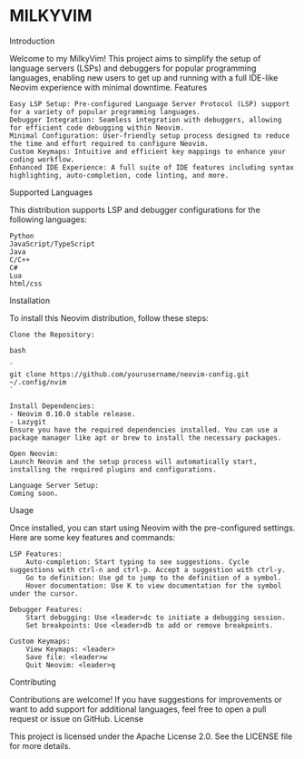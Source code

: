 # MILKYVIM

Introduction

Welcome to my MilkyVim! This project aims to simplify the setup of language servers (LSPs) and debuggers for popular programming languages, enabling new users to get up and running with a full IDE-like Neovim experience with minimal downtime.
Features

    Easy LSP Setup: Pre-configured Language Server Protocol (LSP) support for a variety of popular programming languages.
    Debugger Integration: Seamless integration with debuggers, allowing for efficient code debugging within Neovim.
    Minimal Configuration: User-friendly setup process designed to reduce the time and effort required to configure Neovim.
    Custom Keymaps: Intuitive and efficient key mappings to enhance your coding workflow.
    Enhanced IDE Experience: A full suite of IDE features including syntax highlighting, auto-completion, code linting, and more.

Supported Languages

This distribution supports LSP and debugger configurations for the following languages:

    Python
    JavaScript/TypeScript
    Java
    C/C++
    C#
    Lua
    html/css

Installation

To install this Neovim distribution, follow these steps:

    Clone the Repository:

    bash

    `
    git clone https://github.com/yourusername/neovim-config.git ~/.config/nvim
    `

    Install Dependencies:
    - Neovim 0.10.0 stable release.
    - Lazygit
    Ensure you have the required dependencies installed. You can use a package manager like apt or brew to install the necessary packages.

    Open Neovim:
    Launch Neovim and the setup process will automatically start, installing the required plugins and configurations.

    Language Server Setup:
    Coming soon.

Usage

Once installed, you can start using Neovim with the pre-configured settings. Here are some key features and commands:

    LSP Features:
        Auto-completion: Start typing to see suggestions. Cycle suggestions with ctrl-n and ctrl-p. Accept a suggestion with ctrl-y.
        Go to definition: Use gd to jump to the definition of a symbol.
        Hover documentation: Use K to view documentation for the symbol under the cursor.

    Debugger Features:
        Start debugging: Use <leader>dc to initiate a debugging session.
        Set breakpoints: Use <leader>db to add or remove breakpoints.

    Custom Keymaps:
        View Keymaps: <leader>
        Save file: <leader>w
        Quit Neovim: <leader>q

Contributing

Contributions are welcome! If you have suggestions for improvements or want to add support for additional languages, feel free to open a pull request or issue on GitHub.
License

This project is licensed under the Apache License 2.0. See the LICENSE file for more details.

